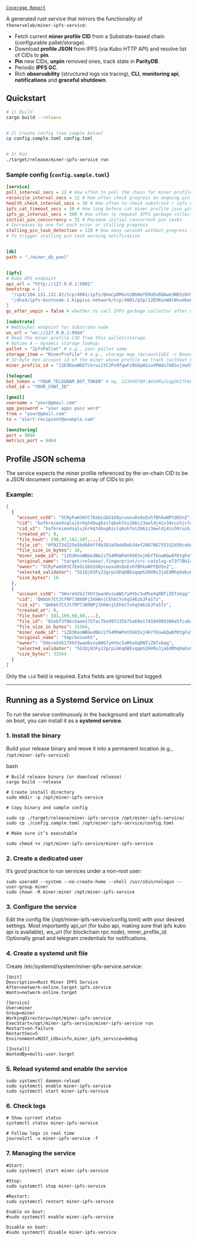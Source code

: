 [`Coverage Report`](https://thenervelab.github.io/rust-miner-ipfs-service/)


A generated rust service that mirrors the functionality of `thenervelab/miner-ipfs-service`:


- Fetch current **miner profile CID** from a Substrate-based chain (configurable pallet/storage).
- Download **profile JSON** from IPFS (via Kubo HTTP API) and resolve list of CIDs to **pin**.
- **Pin** new CIDs, **unpin** removed ones, track state in **ParityDB**.
- Periodic **IPFS GC**.
- Rich **observability** (structured logs via tracing), **CLI**, **monitoring api**, **notifications** and **graceful shutdown**.


## Quickstart


```bash
# 1) Build
cargo build --release


# 2) Create config (see sample below)
cp config.sample.toml config.toml


# 3) Run
./target/release/miner-ipfs-service run
```



### Sample config (`config.sample.toml`)
```toml
[service]
poll_interval_secs = 12 # How often to poll the chain for miner profile json CID changes
reconcile_interval_secs = 12 # How often check progress on ongoing pin tasks
health_check_interval_secs = 30 # How often to check substrate / ipfs node connection
ipfs_cat_timeout_secs = 30 # How long before cat miner profile json gives up in one iteration
ipfs_gc_interval_secs = 300 # How often to request IPFS garbage collection
initial_pin_concurrency = 32 # Maximum initial concurrent pin tasks 
# Increases by one for each error or stalling progress
stalling_pin_task_detection = 120 # How many seconds without progress in a pin task
# To trigger stalling pin task warning notification


[db]
path = "./miner_db_pool"


[ipfs]
# Kubo API endpoint
api_url = "http://127.0.0.1:5001"
bootstrap = [
  "/ip4/104.131.131.82/tcp/4001/ipfs/QmaCpDMGvV2BGHeYERUEnRQAwe3N8SzbUtfsmvsqQLuvuJ",
  "/dns4/ipfs-bootnode-1.hippius.network/tcp/4001/p2p/12D3KooWAtWvvmkeA6y7CAGXhRZMGKYJkHkG7LQAcGearpV4QwKG"
]
gc_after_unpin = false # whether to call IPFS garbage collector after CIDs are unpinned

[substrate]
# WebSocket endpoint for Substrate node
ws_url = "ws://127.0.0.1:9944"
# Read the miner profile CID from this pallet/storage.
# Option A — dynamic storage lookup:
pallet = "IpfsPallet" # e.g., your pallet name
storage_item = "MinerProfile" # e.g., storage map (AccountId32 -> BoundedVec<u8>)
# 32-byte hex account id of the miner whose profile we track (without 0x)
miner_profile_id = "12D3KooWDEfckrwi1YC3Pv9fqwFz8GGpW1xoVPWdu7mEGsjVwSV1"

[telegram]
bot_token = "YOUR_TELEGRAM_BOT_TOKEN" # eg. 123456789:AAG9RuJiqgOGIfFbOPBpAo6QhIJoD9mCdDs
chat_id = "YOUR_CHAT_ID"

[gmail]
username = "your@gmail.com"
app_password = "your apps pass word"
from = "your@gmail.com"
to = "alert-recipient@example.com"

[monitoring]
port = 9090
metrics_port = 9464

```


## Profile JSON schema


The service expects the miner profile referenced by the on-chain CID to be a JSON document containing an array of CIDs to pin:

### Example:

```json
[
  {
    "account_ss58": "5CRyFwmSHJC7EeGLGbU1G8ycuoxu8sQxExhfBhkwNPtQU5n2",
    "cid": "bafkreieo4sqlujkrkqt4bug6zvlqkoh7oi2b6iz3ewldj4iv34ruihjv7a",
    "cid_v2": "bafkreieo4sqlujkrkqt4bug6zvlqkoh7oi2b6iz3ewldj4iv34ruihjv7a",
    "created_at": 0,
    "file_hash": [98,97,102,107,...],
    "file_id": "0f8272d225e5bdb04ff4b383a5bdd0eb34ef208786755152d39ceb80787805ed",
    "file_size_in_bytes": 16,
    "miner_node_id": "12D3KooWBGedBmJifS4MhWFmtKkR3xjHkYTGnw6Qw8fKtgFaY3Dp",
    "original_name": "target/release/.fingerprint/crc-catalog-e73f70b140dd4938/lib-crc_catalog",
    "owner": "5CRyFwmSHJC7EeGLGbU1G8ycuoxu8sQxExhfBhkwNPtQU5n2",
    "selected_validator": "5G1Qj93Fy22grpiGKq6BEvqqmS2HVRs3jaEdMhq9absQzs6g",
    "size_bytes": 16
  },
  {
    "account_ss58": "5HoreGVb17XhY3wanDvzoAWS7yHYbc5uMteXqRNTiZ6Txkqq",
    "cid": "Qmbbh7CtJtfRP7JWXNPj2kHAnjCEhkCYvhqS46zbJFaS7z",
    "cid_v2": "Qmbbh7CtJtfRP7JWXNPj2kHAnjCEhkCYvhqS46zbJFaS7z",
    "created_at": 0,
    "file_hash": [81,109,98,98,...],
    "file_id": "81ebf3f86cbaee1757ac7be997235b75a69e1f4184989386e5fca6a28faf7816",
    "file_size_in_bytes": 31564,
    "miner_node_id": "12D3KooWBGedBmJifS4MhWFmtKkR3xjHkYTGnw6Qw8fKtgFaY3Dp",
    "original_name": "tmpckosueh5",
    "owner": "5HoreGVb17XhY3wanDvzoAWS7yHYbc5uMteXqRNTiZ6Txkqq",
    "selected_validator": "5G1Qj93Fy22grpiGKq6BEvqqmS2HVRs3jaEdMhq9absQzs6g",
    "size_bytes": 31564
  }
]
```

Only the `cid` field is required. Extra fields are ignored but logged.


---

## Running as a Systemd Service on Linux

To run the service continuously in the background and start automatically on boot, you can install it as a **systemd service**.

### 1. Install the binary
Build your release binary and move it into a permanent location (e.g., `/opt/miner-ipfs-service`):

bash
```
# Build release binary (or download release)
cargo build --release

# Create install directory
sudo mkdir -p /opt/miner-ipfs-service

# Copy binary and sample config

sudo cp ./target/release/miner-ipfs-service /opt/miner-ipfs-service/
sudo cp ./config.sample.toml /opt/miner-ipfs-service/config.toml

# Make sure it’s executable

sudo chmod +x /opt/miner-ipfs-service/miner-ipfs-service
```

### 2. Create a dedicated user

It’s good practice to run services under a non-root user:

```
sudo useradd --system --no-create-home --shell /usr/sbin/nologin --user-group miner
sudo chown -R miner:miner /opt/miner-ipfs-service
```

### 3. Configure the service

Edit the config file (/opt/miner-ipfs-service/config.toml) with your desired settings.
Most importantly api_url (for kubo api, making sure that ipfs kubo api is available), ws_url (for blockchain rpc node), miner_profile_id.
Optionally gmail and telegram credentials for notifications.

### 4. Create a systemd unit file

Create /etc/systemd/system/miner-ipfs-service.service:
```
[Unit]
Description=Rust Miner IPFS Service
After=network-online.target ipfs.service
Wants=network-online.target

[Service]
User=miner
Group=miner
WorkingDirectory=/opt/miner-ipfs-service
ExecStart=/opt/miner-ipfs-service/miner-ipfs-service run
Restart=on-failure
RestartSec=5
Environment=RUST_LOG=info,miner_ipfs_service=debug

[Install]
WantedBy=multi-user.target
```
### 5. Reload systemd and enable the service
```
sudo systemctl daemon-reload
sudo systemctl enable miner-ipfs-service
sudo systemctl start miner-ipfs-service
```

### 6. Check logs
```
# Show current status
systemctl status miner-ipfs-service

# Follow logs in real time
journalctl -u miner-ipfs-service -f
```

### 7. Managing the service
```
#Start:
sudo systemctl start miner-ipfs-service

#Stop: 
sudo systemctl stop miner-ipfs-service

#Restart: 
sudo systemctl restart miner-ipfs-service

Enable on boot: 
#sudo systemctl enable miner-ipfs-service

Disable on boot: 
#sudo systemctl disable miner-ipfs-service
```
